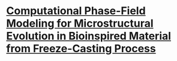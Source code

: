 # [Computational Phase-Field Modeling for Microstructural Evolution in Bioinspired Material from Freeze-Casting Process](./thesis.pdf)
